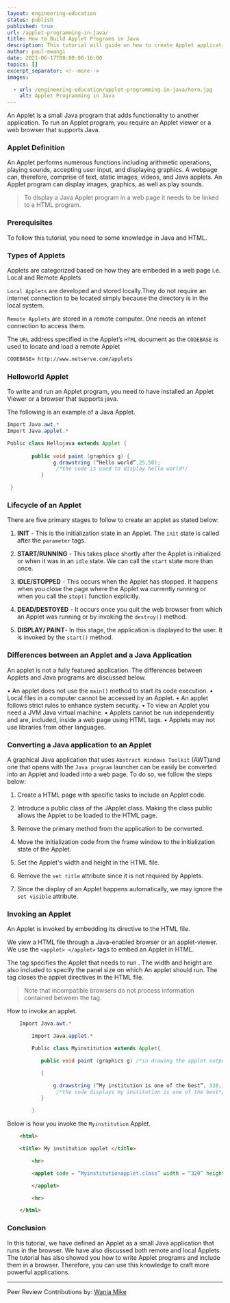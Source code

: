 ```yaml
---
layout: engineering-education
status: publish
published: true
url: /applet-programming-in-java/
title: How to Build Applet Programs in Java
description: This tutorial will guide on how to create Applet applications in Java and host them on a web page. Applets allow developers to add more features to a web application.
author: paul-mwangi
date: 2021-06-17T00:00:00-16:00
topics: []
excerpt_separator: <!--more-->
images:

  - url: /engineering-education/applet-programming-in-java/hero.jpg
    alt: Applet Programming in Java
---
```

An Applet is a small Java program that adds functionality to another application. To run an Applet program, you require an Applet viewer or a web browser that supports Java.
<!--more-->
### Applet Definition
An Applet performs numerous functions including arithmetic operations, playing sounds, accepting user input, and displaying graphics. A webpage can, therefore, comprise of text, static images, videos, and Java applets. An Applet program can display images, graphics, as well as play sounds.

> To display a Java Applet program in a web page it needs to be linked to a HTML program.

### Prerequisites
To follow this tutorial, you need to some knowledge in Java and HTML.

### Types of Applets
Applets are categorized based on how they are embeded in a web page i.e. Local and Remote Applets

`Local Applets` are developed and stored locally.They do not require an internet connection to be located simply because the directory is in the local system.

`Remote Applets` are stored in a remote computer. One needs an intenet connection to access them.

The `URL` address specified in the Applet’s `HTML` document as the `CODEBASE` is used to locate and load a remote Applet

```txt
CODEBASE= http://www.netserve.com/applets
```

### Helloworld Applet
To write and run an Applet program, you need to have installed an Applet Viewer or a browser that supports java.

The following is an example of a Java Applet.

```Java
Import Java.awt.*
Import Java.applet.*

Public class Hellojava extends Applet {
    
        public void paint (graphics g) {
               g.drawstring (“Hello world”,25,50);
                /*the code is used to display hello world*/
           }

 }
```
### Lifecycle of an Applet
There are five primary stages to follow to create an applet as stated below:

1.  **INIT** - This is the initialization state in an Applet. The `init` state is called after the `parameter` tags.

2.  **START/RUNNING** - This takes place shortly after the Applet is initialized or when it was in an `idle` state. We can call the `start` state more than once.

3.  **IDLE/STOPPED** - This occurs when the Applet has stopped. It happens when you close the page where the Applet wa currently running or when you call the `stop()` function explicitly.

4. **DEAD/DESTOYED** - It occurs once you quit the web browser from which an Applet was running or by invoking the `destroy()` method.

5.  **DISPLAY/ PAINT**- In this stage, the application is displayed to the user. It is invoked by the `start()` method.

### Differences between an Applet and a Java Application 
An applet is not a fully featured application. The differences between Applets and Java programs are discussed below.

•   An applet does not use the `main()` method to start its code execution.
•   Local files in a computer cannot be accessed by an Applet.
•   An applet follows strict rules to enhance system security.
•   To view an Applet you need a JVM Java virtual machine.
•   Applets cannot be run independently and are, included, inside a web page using HTML tags.
•   Applets may not use libraries from other languages.

### Converting a Java application to an Applet
A graphical Java application that uses `Abstract Windows Toolkit` (AWT)and one that opens with the `Java program` launcher can be easily be converted into an Applet and loaded into a web page. To do so, we follow the steps below:

1.  Create a HTML page with specific tasks to include an Applet code.

2.  Introduce a public class of the JApplet class. Making the class public allows the Applet to be loaded to the HTML page.

3.  Remove the primary method from the application to be converted.

4.  Move the initialization code from the frame window to the initialization state of the Applet.

5.  Set the Applet's width and height in the HTML file.

6.  Remove the `set title` attribute since it is not required by Applets.

7.  Since the display of an Applet happens automatically, we may ignore the `set visible` attribute.

### Invoking an Applet
An Applet is invoked by embedding its directive to the HTML file.

We view a HTML file through a Java-enabled browser or an applet-viewer. We use the `<applet> </applet>` tags to embed an Applet in HTML. 

The <applet> tag specifies the Applet that needs to run . The width and height are also included to specify the panel size on which An applet should run. The </applet> tag closes the applet directives in the HTML file. 

> Note that incompatible browsers do not process information contained between the <applet> </applet> tag.

How to invoke an applet.

```Java
    Import Java.awt.*

        Import Java.applet.*

        Public class Myinstitution extends Applet{

           public void paint (graphics g) /*in drawing the applet output we use the paint() which includes the graphics parameter describing the graphics environment on which an applet runs*/

           {

               g.drawstring (“My institution is one of the best”, 320,120);
                /*the code displays my institution is one of the best*/
           }

        }
```

Below is how you invoke the `Myinstitution` Applet.

```html
    <html>

    <title> My institution applet </title>

        <hr>

        <applet code = “Myinstitutionapplet.class” width = “320” height = “120”>

        </applet>

        <hr>

    </html>
```

### Conclusion
In this tutorial, we have defined an Applet as a small Java application that runs in the browser. We have also discussed both remote and local Applets. The tutorial has also showed you how to write Applet programs and include them in a browser. Therefore, you can use this knowledge to craft more powerful applications.


---
Peer Review Contributions by: [Wanja Mike](/engineering-education/content/authors/michael-barasa/)